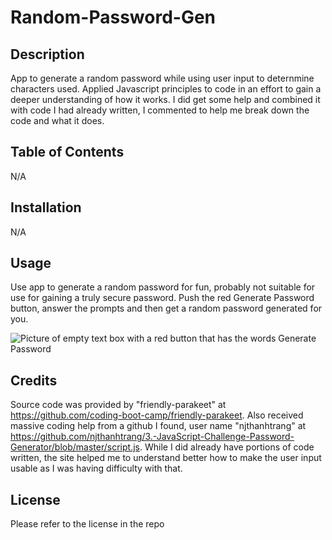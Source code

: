 # Random-Password-Gen

## Description

App to generate a random password while using user input to deternmine characters used. Applied Javascript principles to code in an effort to gain a deeper understanding of how it works. I did get some help and combined it with code I had already written, I commented to help me break down the code and what it does. 

## Table of Contents
N/A

## Installation 

N/A

## Usage

Use app to generate a random password for fun, probably not suitable for use for gaining a truly secure password. Push the red Generate Password button, answer the prompts and then get a random password generated for you.

![Picture of empty text box with a red button that has the words Generate Password](https://file%2B.vscode-resource.vscode-cdn.net/c%3A/Users/auron/Random-Password-Gen/image/Password%20Gen%20Pic-1.jpeg?version%3D1684379158912)


## Credits

Source code was provided by "friendly-parakeet" at <https://github.com/coding-boot-camp/friendly-parakeet>. Also received massive coding help from a github I found, user name "njthanhtrang" at <https://github.com/njthanhtrang/3.-JavaScript-Challenge-Password-Generator/blob/master/script.js>. While I did already have portions of code written, the site helped me to understand better how to make the user input usable as I was having difficulty with that. 

## License

Please refer to the license in the repo

